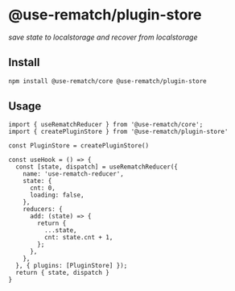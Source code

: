 # @use-rematch/plugin-store

*save state to localstorage and recover from localstorage*

## Install

```bash
npm install @use-rematch/core @use-rematch/plugin-store
```

## Usage

```tsx
import { useRematchReducer } from '@use-rematch/core';
import { createPluginStore } from '@use-rematch/plugin-store'

const PluginStore = createPluginStore()

const useHook = () => {
  const [state, dispatch] = useRematchReducer({
    name: 'use-rematch-reducer',
    state: {
      cnt: 0,
      loading: false,
    },
    reducers: {
      add: (state) => {
        return {
          ...state,
          cnt: state.cnt + 1,
        };
      },
    },
  }, { plugins: [PluginStore] });
  return { state, dispatch }
}
```

